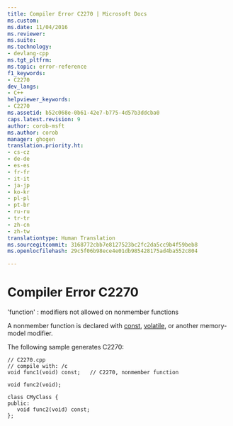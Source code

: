 ```yaml
---
title: Compiler Error C2270 | Microsoft Docs
ms.custom: 
ms.date: 11/04/2016
ms.reviewer: 
ms.suite: 
ms.technology:
- devlang-cpp
ms.tgt_pltfrm: 
ms.topic: error-reference
f1_keywords:
- C2270
dev_langs:
- C++
helpviewer_keywords:
- C2270
ms.assetid: b52c068e-0b61-42e7-b775-4d57b3ddcba0
caps.latest.revision: 9
author: corob-msft
ms.author: corob
manager: ghogen
translation.priority.ht:
- cs-cz
- de-de
- es-es
- fr-fr
- it-it
- ja-jp
- ko-kr
- pl-pl
- pt-br
- ru-ru
- tr-tr
- zh-cn
- zh-tw
translationtype: Human Translation
ms.sourcegitcommit: 3168772cbb7e8127523bc2fc2da5cc9b4f59beb8
ms.openlocfilehash: 29c5f06b98ece4e01db985428175ad4ba552c804

---
```

# Compiler Error C2270
'function' : modifiers not allowed on nonmember functions  
  
 A nonmember function is declared with [const](../../cpp/const-cpp.md), [volatile](../../cpp/volatile-cpp.md), or another memory-model modifier.  
  
 The following sample generates C2270:  
  
```  
// C2270.cpp  
// compile with: /c  
void func1(void) const;   // C2270, nonmember function  
  
void func2(void);  
  
class CMyClass {  
public:  
   void func2(void) const;  
};  
```


<!--HONumber=Jan17_HO1-->



